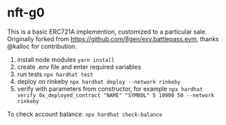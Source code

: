 # nft-g0
This is a basic ERC721A implemention, customized to a particular sale.
Originally forked from https://github.com/8gen/exv.battlepass.evm, thanks @kalloc for contribution.

1. install node modules `yarn install`
2. create .env file and enter required variables
3. run tests `npx hardhat test`
4. deploy on rinkeby `npx hardhat deploy --network rinkeby`
5. verify with parameters from constructor, for example `npx hardhat verify 0x_deployed_contract "NAME" "SYMBOL" 5 10000 50 --network rinkeby`


To check account balance: `npx hardhat check-balance`
